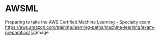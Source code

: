 # AWSML
Preparing to take the AWS Certified Machine Learning – Specialty exam.
https://aws.amazon.com/training/learning-paths/machine-learning/exam-preparation/
![image](https://github.com/SHUBHAMSRI1103/AWSML/assets/26268314/590a9f14-f864-4680-b557-813624dfbe5f)
